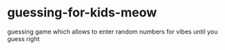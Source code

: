 # guessing-for-kids-meow
guessing game which allows to enter random numbers for vibes until you guess right
